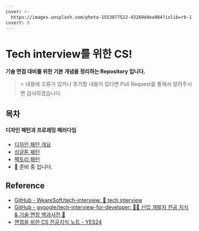 ```yaml
---
cover: >-
  https://images.unsplash.com/photo-1553877522-43269d4ea984?ixlib=rb-1.2.1&ixid=MnwxMjA3fDB8MHxwaG90by1wYWdlfHx8fGVufDB8fHx8&auto=format&fit=crop&w=4470&q=80
coverY: 0
---
```


# Tech interview를 위한 CS!

**기술 면접 대비를 위한 기본 개념을 정리하는 Repository 입니다.**

> ⭐ 내용에 오류가 있거나 추가할 내용이 있다면 Pull Request를 통해서 알려주시면 감사하겠습니다.&#x20;

## 목차

#### 디자인 패턴과 프로래밍 패러다임

- [디자인 패턴 개요](https://dev-lambda.gitbook.io/tech-interview-cs/design-patern-programing-paradigm/overview)
- [싱글톤 패턴](https://dev-lambda.gitbook.io/tech-interview-cs/design-patern-programing-paradigm/design-patern-1)
- [팩토리 패턴](https://dev-lambda.gitbook.io/tech-interview-cs/design-patern-programing-paradigm/FactoryPattern)
- 🚧 준비 중 입니다.

## Reference

- [GitHub - WeareSoft/tech-interview: 🙍 tech interview](https://github.com/WeareSoft/tech-interview)
- [GitHub - gyoogle/tech-interview-for-developer: 👶🏻 신입 개발자 전공 지식 & 기술 면접 백과사전 📖](https://github.com/gyoogle/tech-interview-for-developer)
- [면접을 위한 CS 전공지식 노트 - YES24](http://www.yes24.com/Product/Goods/108887922)
